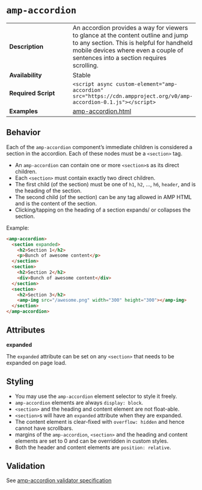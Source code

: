 <!---
Copyright 2016 The AMP HTML Authors. All Rights Reserved.

Licensed under the Apache License, Version 2.0 (the "License");
you may not use this file except in compliance with the License.
You may obtain a copy of the License at

      http://www.apache.org/licenses/LICENSE-2.0

Unless required by applicable law or agreed to in writing, software
distributed under the License is distributed on an "AS-IS" BASIS,
WITHOUT WARRANTIES OR CONDITIONS OF ANY KIND, either express or implied.
See the License for the specific language governing permissions and
limitations under the License.
-->

# <a name="amp-accordion"></a> `amp-accordion`

<table>
  <tr>
    <td class="col-fourty"><strong>Description</strong></td>
    <td>An accordion provides a way for viewers to glance at the content outline and jump to any section. This is helpful for handheld mobile devices where even a couple of sentences into a section requires scrolling.</td>
  </tr>
  <tr>
    <td class="col-fourty" width="40%"><strong>Availability</strong></td>
    <td>Stable</td>
  </tr>
  <tr>
    <td class="col-fourty"><strong>Required Script</strong></td>
    <td><code>&lt;script async custom-element="amp-accordion" src="https://cdn.ampproject.org/v0/amp-accordion-0.1.js">&lt;/script></code></td>
  </tr>
  <tr>
    <td class="col-fourty"><strong>Examples</strong></td>
    <td><a href="https://ampbyexample.com/components/amp-accordion">amp-accordion.html</a></td>
  </tr>
</table>

## Behavior

Each of the `amp-accordion` component’s immediate children is considered a section in the accordion. Each of these nodes must be a `<section>` tag.

- An `amp-accordion` can contain one or more `<section>`s as its direct children.
- Each `<section>` must contain exactly two direct children.
- The first child (of the section) must be one of `h1`, `h2`, ..., `h6`, `header`, and is the heading of the section.
- The second child (of the section) can be any tag allowed in AMP HTML and is the content of the section.
- Clicking/tapping on the heading of a section expands/ or collapses the section.

Example:

```html
<amp-accordion>
  <section expanded>
    <h2>Section 1</h2>
    <p>Bunch of awesome content</p>
  </section>
  <section>
    <h2>Section 2</h2>
    <div>Bunch of awesome content</div>
  </section>
  <section>
    <h2>Section 3</h2>
    <amp-img src="/awesome.png" width="300" height="300"></amp-img>
  </section>
</amp-accordion>
```

## Attributes

**expanded**

The `expanded` attribute can be set on any `<section>` that needs to be expanded on page load.

## Styling

- You may use the `amp-accordion` element selector to style it freely.
- `amp-accordion` elements are always `display: block`.
- `<section>` and the heading and content element are not float-able.
- `<section>`s will have an `expanded` attribute when they are expanded.
- The content element is clear-fixed with `overflow: hidden` and hence cannot have scrollbars.
- margins of the `amp-accordion`, `<section>` and the heading and content elements are set to 0 and can be overridden in custom styles.
- Both the header and content elements are `position: relative`.

## Validation

See [amp-accordion validator specification](https://github.com/ampproject/amphtml/blob/master/extensions/amp-accordion/0.1/validator-amp-accordion.protoascii)
